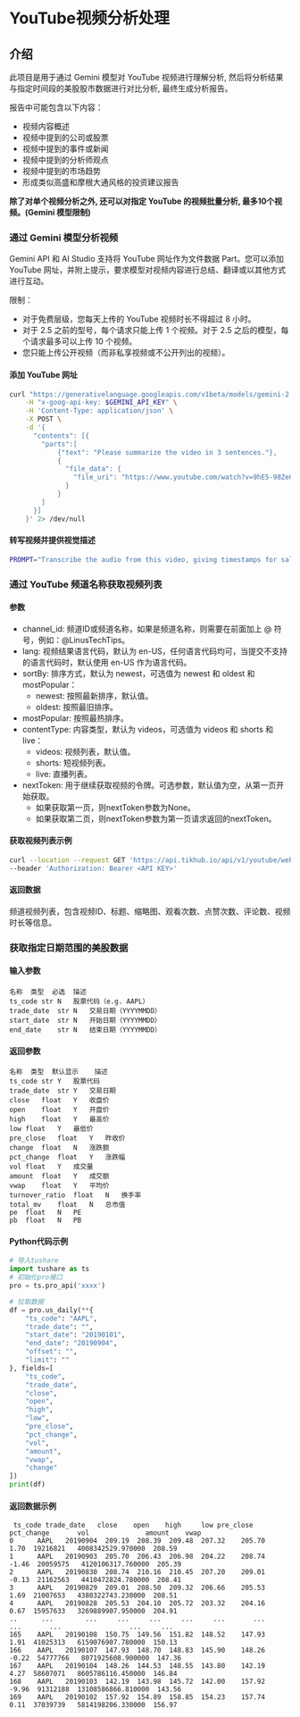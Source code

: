 # YouTube视频分析处理

## 介绍
此项目是用于通过 Gemini 模型对 YouTube 视频进行理解分析, 然后将分析结果与指定时间段的美股股市数据进行对比分析, 最终生成分析报告。  

报告中可能包含以下内容：
- 视频内容概述
- 视频中提到的公司或股票
- 视频中提到的事件或新闻
- 视频中提到的分析师观点
- 视频中提到的市场趋势
- 形成类似高盛和摩根大通风格的投资建议报告

**除了对单个视频分析之外, 还可以对指定 YouTube 的视频批量分析, 最多10个视频。(Gemini 模型限制)**   


### 通过 Gemini 模型分析视频

Gemini API 和 AI Studio 支持将 YouTube 网址作为文件数据 Part。您可以添加 YouTube 网址，并附上提示，要求模型对视频内容进行总结、翻译或以其他方式进行互动。

限制：

- 对于免费层级，您每天上传的 YouTube 视频时长不得超过 8 小时。
- 对于 2.5 之前的型号，每个请求只能上传 1 个视频。对于 2.5 之后的模型，每个请求最多可以上传 10 个视频。
- 您只能上传公开视频（而非私享视频或不公开列出的视频）。

#### 添加 YouTube 网址
```bash
curl "https://generativelanguage.googleapis.com/v1beta/models/gemini-2.0-flash:generateContent" \
    -H "x-goog-api-key: $GEMINI_API_KEY" \
    -H 'Content-Type: application/json' \
    -X POST \
    -d '{
      "contents": [{
        "parts":[
            {"text": "Please summarize the video in 3 sentences."},
            {
              "file_data": {
                "file_uri": "https://www.youtube.com/watch?v=9hE5-98ZeCg"
              }
            }
        ]
      }]
    }' 2> /dev/null
```

#### 转写视频并提供视觉描述
```bash
PROMPT="Transcribe the audio from this video, giving timestamps for salient events in the video. Also provide visual descriptions."
```


### 通过 YouTube 频道名称获取视频列表

#### 参数
- channel_id: 频道ID或频道名称，如果是频道名称，则需要在前面加上 @ 符号，例如：@LinusTechTips。
- lang: 视频结果语言代码，默认为 en-US，任何语言代码均可，当提交不支持的语言代码时，默认使用 en-US 作为语言代码。
- sortBy: 排序方式，默认为 newest，可选值为 newest 和 oldest 和 mostPopular：
  - newest: 按照最新排序，默认值。
  - oldest: 按照最旧排序。
- mostPopular: 按照最热排序。
- contentType: 内容类型，默认为 videos，可选值为 videos 和 shorts 和 live：
  - videos: 视频列表，默认值。
  - shorts: 短视频列表。
  - live: 直播列表。
- nextToken: 用于继续获取视频的令牌。可选参数，默认值为空，从第一页开始获取。
  - 如果获取第一页，则nextToken参数为None。
  - 如果获取第二页，则nextToken参数为第一页请求返回的nextToken。

#### 获取视频列表示例
```bash
curl --location --request GET 'https://api.tikhub.io/api/v1/youtube/web/get_channel_videos_v2?channel_id=@MarketBeatMedia&lang=zh-CN&sortBy=newest&contentType=videos&nextToken' \
--header 'Authorization: Bearer <API KEY>'
```

#### 返回数据
频道视频列表，包含视频ID、标题、缩略图、观看次数、点赞次数、评论数、视频时长等信息。   


### 获取指定日期范围的美股数据

#### 输入参数
```
名称	类型	必选	描述   
ts_code	str	N	股票代码（e.g. AAPL）   
trade_date	str	N	交易日期（YYYYMMDD）   
start_date	str	N	开始日期（YYYYMMDD）   
end_date	str	N	结束日期（YYYYMMDD） 
```  

#### 返回参数
```
名称	类型	默认显示	描述   
ts_code	str	Y	股票代码   
trade_date	str	Y	交易日期   
close	float	Y	收盘价   
open	float	Y	开盘价   
high	float	Y	最高价   
low	float	Y	最低价   
pre_close	float	Y	昨收价   
change	float	N	涨跌额   
pct_change	float	Y	涨跌幅   
vol	float	Y	成交量   
amount	float	Y	成交额   
vwap	float	Y	平均价   
turnover_ratio	float	N	换手率   
total_mv	float	N	总市值   
pe	float	N	PE   
pb	float	N	PB   
```

#### Python代码示例
```python
# 导入tushare
import tushare as ts
# 初始化pro接口
pro = ts.pro_api('xxxx')

# 拉取数据
df = pro.us_daily(**{
    "ts_code": "AAPL",
    "trade_date": "",
    "start_date": "20190101",
    "end_date": "20190904",
    "offset": "",
    "limit": ""
}, fields=[
    "ts_code",
    "trade_date",
    "close",
    "open",
    "high",
    "low",
    "pre_close",
    "pct_change",
    "vol",
    "amount",
    "vwap",
    "change"
])
print(df)
```

#### 返回数据示例
```
 ts_code trade_date   close    open    high     low pre_close pct_change       vol              amount    vwap
0      AAPL   20190904  209.19  208.39  209.48  207.32    205.70       1.70  19216821   4008342529.970000  208.59
1      AAPL   20190903  205.70  206.43  206.98  204.22    208.74      -1.46  20059575   4120106317.760000  205.39
2      AAPL   20190830  208.74  210.16  210.45  207.20    209.01      -0.13  21162563   4410472824.780000  208.41
3      AAPL   20190829  209.01  208.50  209.32  206.66    205.53       1.69  21007653   4380322743.230000  208.51
4      AAPL   20190828  205.53  204.10  205.72  203.32    204.16       0.67  15957633   3269889907.950000  204.91
..      ...        ...     ...     ...     ...     ...       ...        ...       ...                 ...     ...
165    AAPL   20190108  150.75  149.56  151.82  148.52    147.93       1.91  41025313   6159076907.780000  150.13
166    AAPL   20190107  147.93  148.70  148.83  145.90    148.26      -0.22  54777766   8071925608.900000  147.36
167    AAPL   20190104  148.26  144.53  148.55  143.80    142.19       4.27  58607071   8605786116.450000  146.84
168    AAPL   20190103  142.19  143.98  145.72  142.00    157.92      -9.96  91312188  13108586866.810000  143.56
169    AAPL   20190102  157.92  154.89  158.85  154.23    157.74       0.11  37039739   5814198206.330000  156.97
```
